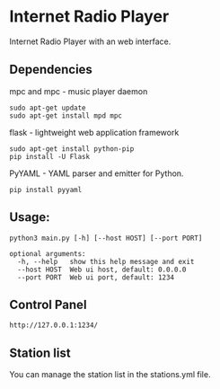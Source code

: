 # Internet Radio Player

Internet Radio Player with an web interface.

## Dependencies

mpc and mpc - music player daemon

```
sudo apt-get update
sudo apt-get install mpd mpc
```

flask - lightweight web application framework

```
sudo apt-get install python-pip
pip install -U Flask
```

PyYAML - YAML parser and emitter for Python.

```
pip install pyyaml
```

## Usage:

```
python3 main.py [-h] [--host HOST] [--port PORT]

optional arguments:
  -h, --help   show this help message and exit
  --host HOST  Web ui host, default: 0.0.0.0
  --port PORT  Web ui port, default: 1234
```

## Control Panel

`http://127.0.0.1:1234/`

## Station list

You can manage the station list in the stations.yml file.
